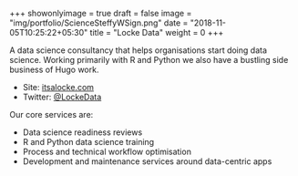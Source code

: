 +++
showonlyimage = true
draft = false
image = "img/portfolio/ScienceSteffyWSign.png"
date = "2018-11-05T10:25:22+05:30"
title = "Locke Data"
weight = 0
+++

A data science consultancy that helps organisations start doing data science. Working primarily with R and Python we also have a bustling side business of Hugo work.
<!--more-->

- Site: [itsalocke.com](//itsalocke.com)
- Twitter: [@LockeData](//twitter.com/lockedata)


Our core services are:

- Data science readiness reviews
- R and Python data science training
- Process and technical workflow optimisation
- Development and maintenance services around data-centric apps
